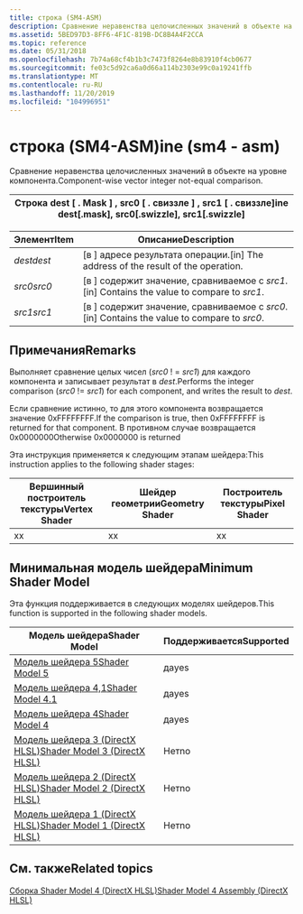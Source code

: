 ```yaml
---
title: строка (SM4-ASM)
description: Сравнение неравенства целочисленных значений в объекте на уровне компонента.
ms.assetid: 5BED97D3-8FF6-4F1C-819B-DC8B4A4F2CCA
ms.topic: reference
ms.date: 05/31/2018
ms.openlocfilehash: 7b74a68cf4b1b3c7473f8264e8b83910f4cb0677
ms.sourcegitcommit: fe03c5d92ca6a0d66a114b2303e99c0a19241ffb
ms.translationtype: MT
ms.contentlocale: ru-RU
ms.lasthandoff: 11/20/2019
ms.locfileid: "104996951"
---
```

# <a name="ine-sm4---asm"></a><span data-ttu-id="7e636-103">строка (SM4-ASM)</span><span class="sxs-lookup"><span data-stu-id="7e636-103">ine (sm4 - asm)</span></span>

<span data-ttu-id="7e636-104">Сравнение неравенства целочисленных значений в объекте на уровне компонента.</span><span class="sxs-lookup"><span data-stu-id="7e636-104">Component-wise vector integer not-equal comparison.</span></span>



| <span data-ttu-id="7e636-105">Строка dest \[ . Mask \] , src0 \[ . свиззле \] , src1 \[ . свиззле\]</span><span class="sxs-lookup"><span data-stu-id="7e636-105">ine dest\[.mask\], src0\[.swizzle\], src1\[.swizzle\]</span></span> |
|-------------------------------------------------------|



 



| <span data-ttu-id="7e636-106">Элемент</span><span class="sxs-lookup"><span data-stu-id="7e636-106">Item</span></span>                                                            | <span data-ttu-id="7e636-107">Описание</span><span class="sxs-lookup"><span data-stu-id="7e636-107">Description</span></span>                                                   |
|-----------------------------------------------------------------|---------------------------------------------------------------|
| <span data-ttu-id="7e636-108"><span id="dest"></span><span id="DEST"></span>*dest*</span><span class="sxs-lookup"><span data-stu-id="7e636-108"><span id="dest"></span><span id="DEST"></span>*dest*</span></span><br/> | <span data-ttu-id="7e636-109">\[в \] адресе результата операции.</span><span class="sxs-lookup"><span data-stu-id="7e636-109">\[in\] The address of the result of the operation.</span></span><br/> |
| <span data-ttu-id="7e636-110"><span id="src0"></span><span id="SRC0"></span>*src0*</span><span class="sxs-lookup"><span data-stu-id="7e636-110"><span id="src0"></span><span id="SRC0"></span>*src0*</span></span><br/> | <span data-ttu-id="7e636-111">\[в \] содержит значение, сравниваемое с *src1*.</span><span class="sxs-lookup"><span data-stu-id="7e636-111">\[in\] Contains the value to compare to *src1*.</span></span><br/>    |
| <span data-ttu-id="7e636-112"><span id="src1"></span><span id="SRC1"></span>*src1*</span><span class="sxs-lookup"><span data-stu-id="7e636-112"><span id="src1"></span><span id="SRC1"></span>*src1*</span></span><br/> | <span data-ttu-id="7e636-113">\[в \] содержит значение, сравниваемое с *src0*.</span><span class="sxs-lookup"><span data-stu-id="7e636-113">\[in\] Contains the value to compare to *src0*.</span></span><br/>    |



 

## <a name="remarks"></a><span data-ttu-id="7e636-114">Примечания</span><span class="sxs-lookup"><span data-stu-id="7e636-114">Remarks</span></span>

<span data-ttu-id="7e636-115">Выполняет сравнение целых чисел (*src0* ! = *src1*) для каждого компонента и записывает результат в *dest*.</span><span class="sxs-lookup"><span data-stu-id="7e636-115">Performs the integer comparison (*src0* != *src1*) for each component, and writes the result to *dest*.</span></span>

<span data-ttu-id="7e636-116">Если сравнение истинно, то для этого компонента возвращается значение 0xFFFFFFFF.</span><span class="sxs-lookup"><span data-stu-id="7e636-116">If the comparison is true, then 0xFFFFFFFF is returned for that component.</span></span> <span data-ttu-id="7e636-117">В противном случае возвращается 0x0000000</span><span class="sxs-lookup"><span data-stu-id="7e636-117">Otherwise 0x0000000 is returned</span></span>

<span data-ttu-id="7e636-118">Эта инструкция применяется к следующим этапам шейдера:</span><span class="sxs-lookup"><span data-stu-id="7e636-118">This instruction applies to the following shader stages:</span></span>



| <span data-ttu-id="7e636-119">Вершинный построитель текстуры</span><span class="sxs-lookup"><span data-stu-id="7e636-119">Vertex Shader</span></span> | <span data-ttu-id="7e636-120">Шейдер геометрии</span><span class="sxs-lookup"><span data-stu-id="7e636-120">Geometry Shader</span></span> | <span data-ttu-id="7e636-121">Построитель текстуры</span><span class="sxs-lookup"><span data-stu-id="7e636-121">Pixel Shader</span></span> |
|---------------|-----------------|--------------|
| <span data-ttu-id="7e636-122">x</span><span class="sxs-lookup"><span data-stu-id="7e636-122">x</span></span>             | <span data-ttu-id="7e636-123">x</span><span class="sxs-lookup"><span data-stu-id="7e636-123">x</span></span>               | <span data-ttu-id="7e636-124">x</span><span class="sxs-lookup"><span data-stu-id="7e636-124">x</span></span>            |



 

## <a name="minimum-shader-model"></a><span data-ttu-id="7e636-125">Минимальная модель шейдера</span><span class="sxs-lookup"><span data-stu-id="7e636-125">Minimum Shader Model</span></span>

<span data-ttu-id="7e636-126">Эта функция поддерживается в следующих моделях шейдеров.</span><span class="sxs-lookup"><span data-stu-id="7e636-126">This function is supported in the following shader models.</span></span>



| <span data-ttu-id="7e636-127">Модель шейдера</span><span class="sxs-lookup"><span data-stu-id="7e636-127">Shader Model</span></span>                                              | <span data-ttu-id="7e636-128">Поддерживается</span><span class="sxs-lookup"><span data-stu-id="7e636-128">Supported</span></span> |
|-----------------------------------------------------------|-----------|
| [<span data-ttu-id="7e636-129">Модель шейдера 5</span><span class="sxs-lookup"><span data-stu-id="7e636-129">Shader Model 5</span></span>](d3d11-graphics-reference-sm5.md)        | <span data-ttu-id="7e636-130">да</span><span class="sxs-lookup"><span data-stu-id="7e636-130">yes</span></span>       |
| [<span data-ttu-id="7e636-131">Модель шейдера 4,1</span><span class="sxs-lookup"><span data-stu-id="7e636-131">Shader Model 4.1</span></span>](dx-graphics-hlsl-sm4.md)              | <span data-ttu-id="7e636-132">да</span><span class="sxs-lookup"><span data-stu-id="7e636-132">yes</span></span>       |
| [<span data-ttu-id="7e636-133">Модель шейдера 4</span><span class="sxs-lookup"><span data-stu-id="7e636-133">Shader Model 4</span></span>](dx-graphics-hlsl-sm4.md)                | <span data-ttu-id="7e636-134">да</span><span class="sxs-lookup"><span data-stu-id="7e636-134">yes</span></span>       |
| [<span data-ttu-id="7e636-135">Модель шейдера 3 (DirectX HLSL)</span><span class="sxs-lookup"><span data-stu-id="7e636-135">Shader Model 3 (DirectX HLSL)</span></span>](dx-graphics-hlsl-sm3.md) | <span data-ttu-id="7e636-136">Нет</span><span class="sxs-lookup"><span data-stu-id="7e636-136">no</span></span>        |
| [<span data-ttu-id="7e636-137">Модель шейдера 2 (DirectX HLSL)</span><span class="sxs-lookup"><span data-stu-id="7e636-137">Shader Model 2 (DirectX HLSL)</span></span>](dx-graphics-hlsl-sm2.md) | <span data-ttu-id="7e636-138">Нет</span><span class="sxs-lookup"><span data-stu-id="7e636-138">no</span></span>        |
| [<span data-ttu-id="7e636-139">Модель шейдера 1 (DirectX HLSL)</span><span class="sxs-lookup"><span data-stu-id="7e636-139">Shader Model 1 (DirectX HLSL)</span></span>](dx-graphics-hlsl-sm1.md) | <span data-ttu-id="7e636-140">Нет</span><span class="sxs-lookup"><span data-stu-id="7e636-140">no</span></span>        |



 

## <a name="related-topics"></a><span data-ttu-id="7e636-141">См. также</span><span class="sxs-lookup"><span data-stu-id="7e636-141">Related topics</span></span>

<dl> <dt>

[<span data-ttu-id="7e636-142">Сборка Shader Model 4 (DirectX HLSL)</span><span class="sxs-lookup"><span data-stu-id="7e636-142">Shader Model 4 Assembly (DirectX HLSL)</span></span>](dx-graphics-hlsl-sm4-asm.md)
</dt> </dl>

 

 





